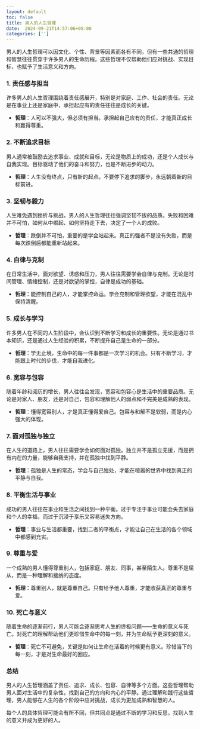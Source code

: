 ```yaml
---
layout: default
toc: false
title: 男人的人生哲理
date:  2024-09-21T14:57:06+08:00
categories: ['']
---
```



男人的人生哲理可以因文化、个性、背景等因素而各有不同，但有一些共通的哲理和智慧往往贯穿于许多男人的生命历程。这些哲理不仅帮助他们应对挑战、实现目标，也赋予了生活意义和方向。

### 1. **责任感与担当**
许多男人的人生哲理围绕着责任感展开，特别是对家庭、工作、社会的责任。无论是在事业上还是家庭中，承担起应有的责任往往是成长的关键。
- **哲理**：人可以不强大，但必须有担当。承担起自己应有的责任，才能真正成长和赢得尊重。

### 2. **不断追求目标**
男人通常被鼓励去追求事业、成就和目标，无论是物质上的成功，还是个人成长与自我实现。目标驱动了他们的奋斗和努力，也是不断进步的动力。
- **哲理**：人生没有终点，只有新的起点。不要停下追求的脚步，永远朝着新的目标前进。

### 3. **坚韧与毅力**
人生难免遇到挫折与挑战，男人的人生哲理往往强调坚韧不拔的品质。失败和困难并不可怕，如何从中崛起、如何坚持走下去，决定了一个人的成败。
- **哲理**：跌倒并不可怕，重要的是学会站起来。真正的强者不是没有失败，而是每次跌倒后都能重新站起来。

### 4. **自律与克制**
在日常生活中，面对欲望、诱惑和压力，男人往往需要学会自律与克制。无论是时间管理、情绪控制，还是对欲望的掌控，自律是成功的基础。
- **哲理**：能控制自己的人，才能掌控命运。学会克制和管理欲望，才能在混乱中保持清醒。

### 5. **成长与学习**
许多男人在不同的人生阶段中，会认识到不断学习和成长的重要性。无论是通过书本知识，还是通过人生经验的积累，不断提升自己是生命的一部分。
- **哲理**：学无止境，生命中的每一件事都是一次学习的机会。只有不断学习，才能跟上时代的步伐，才能自我进化。

### 6. **宽容与包容**
随着年龄和阅历的增长，男人往往会发现，宽容和包容心是生活中的重要品质。无论是对家人、朋友，还是对自己，包容和理解他人的弱点和不完美是成熟的表现。
- **哲理**：懂得宽容别人，才是真正懂得爱自己。包容与和解不是软弱，而是内心强大的体现。

### 7. **面对孤独与独立**
在人生的道路上，男人往往需要学会如何面对孤独。独立并不是孤立无援，而是拥有内在的力量，能够自我支持，并在孤独中找到平静。
- **哲理**：孤独是人生的常态，学会与自己独处，才能在喧嚣的世界中找到真正的平静与自我。

### 8. **平衡生活与事业**
成功的男人往往在事业和生活之间找到一种平衡。过于专注于事业可能会失去家庭和个人的幸福，而过于沉浸于享乐又容易迷失方向。
- **哲理**：事业与生活都重要，找到二者的平衡点，才能让自己在生活的各个领域中都感到充实。

### 9. **尊重与爱**
一个成熟的男人懂得尊重别人，包括家庭、朋友、同事，甚至陌生人。尊重不是屈从，而是一种理解和接纳的态度。
- **哲理**：尊重别人，就是尊重自己。只有给予他人尊重，才能收获真正的尊重与爱。

### 10. **死亡与意义**
随着生命的逐渐前行，男人可能会逐渐思考人生的终极问题——生命的意义与死亡。对死亡的理解帮助他们更珍惜生命中的每一刻，并为生命赋予更深刻的意义。
- **哲理**：死亡不可避免，关键是如何让生命在活着的时候更有意义。珍惜当下的每一刻，才是对生命最好的回应。

### 总结
男人的人生哲理涵盖了责任、追求、成长、包容、自律等多个方面。这些哲理帮助男人面对生活中的复杂性，找到自己的方向和内心的平静。通过理解和践行这些哲理，男人能够在人生的各个阶段中应对挑战，成长为更加成熟和智慧的人。

每个人的具体哲理可能会有所不同，但共同点是通过不断的学习和反思，找到人生的意义并成为更好的人。
